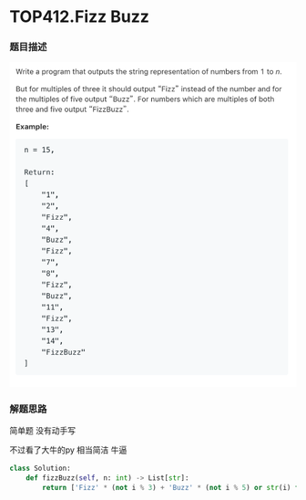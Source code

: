 # TOP412.Fizz Buzz   
### 题目描述   
![avatar](img.png)   

### 解题思路

简单题 没有动手写 

不过看了大牛的py 相当简洁 牛逼

```python
class Solution:
    def fizzBuzz(self, n: int) -> List[str]:
        return ['Fizz' * (not i % 3) + 'Buzz' * (not i % 5) or str(i) for i in range(1, n+1)]
```

